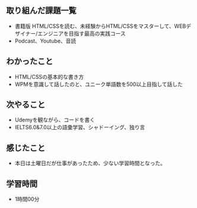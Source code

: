 ## 取り組んだ課題一覧
- 書籍版 HTML/CSSを読む、未経験からHTML/CSSをマスターして、WEBデザイナー/エンジニアを目指す最高の実践コース
- Podcast、Youtube、音読
## わかったこと
- HTML/CSSの基本的な書き方
- WPMを意識して話したのと、ユニーク単語数を500以上目指して話した
## 次やること
- Udemyを観ながら、コードを書く
- IELTS6.0&7.0以上の語彙学習、シャドーイング、独り言
## 感じたこと
- 本日は土曜日だが仕事があったため、少ない学習時間となった。
## 学習時間
- 1時間00分

